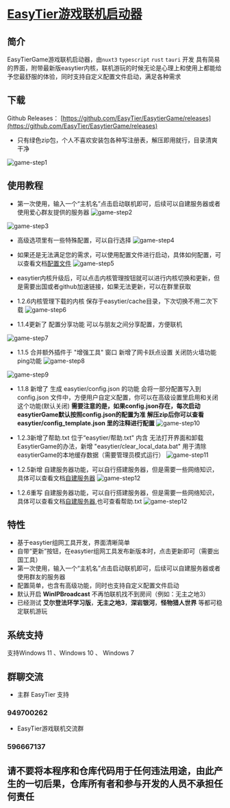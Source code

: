 # [EasyTier游戏联机启动器](https://github.com/EasyTier/EasytierGame)

## 简介

EasyTierGame游戏联机启动器，由`nuxt3` `typescript` `rust` `tauri` 开发
具有简易的界面，附带最新版easytier内核，联机游玩的时候无论是心理上和使用上都能给予您最舒服的体验，同时支持自定义配置文件启动，满足各种需求

## 下载

Github
Releases： [https://github.com/EasyTier/EasytierGame/releases](https://github.com/EasyTier/EasytierGame/releases)

- 只有绿色zip包，个人不喜欢安装包各种写注册表，解压即用就行，目录清爽干净

![game-step1](/assets/game-step1.png)


## 使用教程

- 第一次使用，输入一个“主机名”点击启动联机即可，后续可以自建服务器或者使用爱心群友提供的服务器
    ![game-step2](/assets/game-step2.png)

![game-step3](/assets/game-step3.png)

- 高级选项里有一些特殊配置，可以自行选择
    ![game-step4](/assets/game-step4.png)

- 如果还是无法满足您的需求，可以使用配置文件进行启动，具体如何配置，可以查看文档[配置文件](/guide/network/config-file.html)
    ![game-step5](/assets/game-step5.png)

- easytier内核升级后，可以点击内核管理按钮就可以进行内核切换和更新，但是需要出国或者github加速链接，如果无法更新，可以在群里获取
- 1.2.6内核管理下载的内核 保存于easytier/cache目录，下次切换不用二次下载
    ![game-step6](/assets/game-step6.png)

- 1.1.4更新了 配置分享功能 可以与朋友之间分享配置，方便联机


![game-step7](/assets/game-step7.png)

- 1.1.5 合并额外插件于 "增强工具" 窗口 新增了网卡跃点设置 关闭防火墙功能 ping功能
![game-step8](/assets/game-step8.png)

![game-step9](/assets/game-step9.png)

- 1.1.8 新增了 生成 easytier/config.json 的功能 会将一部分配置写入到 config.json 文件中，方便用户自定义配置，你可以在高级设置里启用和关闭这个功能(默认关闭)
**需要注意的是，如果config.json存在，每次启动easytierGame默认按照config.json的配置为准**
**解压zip后你可以查看 easytier/config_template.json 里的注释进行配置**
![game-step10](/assets/game-step10.png)

- 1.2.3新增了帮助.txt 位于“easytier/帮助.txt" 内含 无法打开界面和卸载EasytierGame的办法，新增 "easytier/clear_local_data.bat" 用于清除easytierGame的本地缓存数据（需要管理员模式运行）
![game-step11](/assets/game-step11.png)

- 1.2.5新增 自建服务器功能，可以自行搭建服务器，但是需要一些网络知识，具体可以查看文档[自建服务器](https://www.easytier.top/guide/network/host-public-server.html)
![game-step12](/assets/game-step12.png)

- 1.2.6重写 自建服务器功能，可以自行搭建服务器，但是需要一些网络知识，具体可以查看文档[自建服务器](https://www.easytier.top/guide/network/host-public-server.html),也可查看帮助.txt
![game-step12](/assets/game-step12.png)

## 特性

- 基于easytier组网工具开发，界面清晰简单
- 自带“更新”按钮，在easytier组网工具发布新版本时，点击更新即可（需要出国工具）
- 第一次使用，输入一个“主机名”点击启动联机即可，后续可以自建服务器或者使用群友的服务器
- 配置简单，也含有高级功能，同时也支持自定义配置文件启动
- 默认开启 **WinIPBroadcast** 不再怕联机找不到房间（例如：无主之地3）
- 已经测试 **艾尔登法环学习版**，**无主之地3**，**深岩银河**，**怪物猎人世界** 等都可稳定联机游玩

## 系统支持

支持Windows 11 、Windows 10 、 Windows 7

## 群聊交流
- 主群 EasyTier 支持 
### 949700262

- EasyTier游戏联机交流群
### 596667137



## 请不要将本程序和仓库代码用于任何违法用途，由此产生的一切后果，仓库所有者和参与开发的人员不承担任何责任

